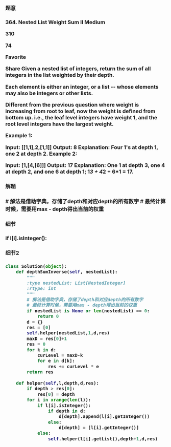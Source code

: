 <h3>题意<h3>
<p>
364. Nested List Weight Sum II
Medium

310

74

Favorite

Share
Given a nested list of integers, return the sum of all integers in the list weighted by their depth.

Each element is either an integer, or a list -- whose elements may also be integers or other lists.

Different from the previous question where weight is increasing from root to leaf, now the weight is defined from bottom up. i.e., the leaf level integers have weight 1, and the root level integers have the largest weight.

Example 1:

Input: [[1,1],2,[1,1]]
Output: 8 
Explanation: Four 1's at depth 1, one 2 at depth 2.
Example 2:

Input: [1,[4,[6]]]
Output: 17 
Explanation: One 1 at depth 3, one 4 at depth 2, and one 6 at depth 1; 1*3 + 4*2 + 6*1 = 17.

<p>




<h3>解题<h3>
<p> # 解法是借助字典，存储了depth和对应depth的所有数字
        # 最终计算时候，需要用max - depth得出当前的权重<p>




<h3>细节<h3>
<p>
  if l[i].isInteger():
<p>


<h3>细节2<h3>
<p>

<p>

```python
class Solution(object):
    def depthSumInverse(self, nestedList):
        """
        :type nestedList: List[NestedInteger]
        :rtype: int
        """
        # 解法是借助字典，存储了depth和对应depth的所有数字
        # 最终计算时候，需要用max - depth得出当前的权重
        if nestedList is None or len(nestedList) == 0:
            return 0
        d = {}
        res = [0]
        self.helper(nestedList,1,d,res)
        maxD = res[0]+1
        res = 0
        for k in d:
            curLevel = maxD-k
            for e in d[k]:
                res += curLevel * e
        return res
        
    def helper(self,l,depth,d,res):
        if depth > res[0]:
            res[0] = depth
        for i in xrange(len(l)):
            if l[i].isInteger():
                if depth in d:
                    d[depth].append(l[i].getInteger())
                else:
                    d[depth] = [l[i].getInteger()]
            else:
                self.helper(l[i].getList(),depth+1,d,res)
```

